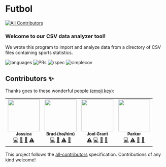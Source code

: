 # Futbol  
<!-- ALL-CONTRIBUTORS-BADGE:START - Do not remove or modify this section -->
[![All Contributors](https://img.shields.io/badge/all_contributors-1-orange.svg?style=flat-square)](#contributors-)
<!-- ALL-CONTRIBUTORS-BADGE:END -->
 
### Welcome to our CSV data analyzer tool!    

We wrote this program to import and analyze data from a directory of CSV files containing sports statistics.  

![languages](https://img.shields.io/github/languages/top/joeldenverdev/futbol?color=red)
![PRs](https://img.shields.io/github/issues-pr-closed/joeldenverdev/futbol)
![rspec](https://img.shields.io/gem/v/rspec?color=blue&label=rspec)
![simplecov](https://img.shields.io/gem/v/simplecov?color=blue&label=simplecov)

## Contributors ✨

Thanks goes to these wonderful people ([emoji key](https://allcontributors.org/docs/en/emoji-key)):

<!-- ALL-CONTRIBUTORS-LIST:START - Do not remove or modify this section -->
<!-- prettier-ignore-start -->
<!-- markdownlint-disable -->
<table>
  <tr>
    <td align="center"><a href="https://github.com/jgrazulis"><img src="https://avatars.githubusercontent.com/u/86636152?v=4?s=100" width="100px;" alt=""/><br /><sub><b>Jessica</b></sub></a><br /><a href="https://github.com/joeldenverdev/futbol/commits?author=jgrazulis" title="Code">💻</a> <a href="https://github.com/joeldenverdev/futbol/pulls?q=is%3Apr+reviewed-by%3Ajgrazulis" title="Reviewed Pull Requests">👀</a> <a href="#ideas-jgrazulis" title="Ideas, Planning, & Feedback">🤔</a> <a href="https://github.com/joeldenverdev/futbol/commits?author=jgrazulis" title="Tests">⚠️</a></td>
    <td align="center"><a href="https://github.com/jbreit88"><img src="https://avatars.githubusercontent.com/u/88853324?v=4?s=100" width="100px;" alt=""/><br /><sub><b>Brad (he/him)</b></sub></a><br /><a href="https://github.com/joeldenverdev/futbol/commits?author=jbreit88" title="Code">💻</a> <a href="#ideas-jbreit88" title="Ideas, Planning, & Feedback">🤔</a> <a href="https://github.com/joeldenverdev/futbol/commits?author=jbreit88" title="Tests">⚠️</a> <a href="https://github.com/joeldenverdev/futbol/pulls?q=is%3Apr+reviewed-by%3Ajbreit88" title="Reviewed Pull Requests">👀</a></td>
    <td align="center"><a href="https://github.com/joeldenverdev"><img src="https://avatars.githubusercontent.com/u/69736499?v=4?s=100" width="100px;" alt=""/><br /><sub><b>Joel Grant</b></sub></a><br /><a href="https://github.com/joeldenverdev/futbol/commits?author=joeldenverdev" title="Tests">⚠️</a> <a href="https://github.com/joeldenverdev/futbol/commits?author=joeldenverdev" title="Code">💻</a> <a href="https://github.com/joeldenverdev/futbol/pulls?q=is%3Apr+reviewed-by%3Ajoeldenverdev" title="Reviewed Pull Requests">👀</a> <a href="#ideas-joeldenverdev" title="Ideas, Planning, & Feedback">🤔</a></td>
    <td align="center"><a href="https://linktr.ee/parkerlockhart"><img src="https://avatars.githubusercontent.com/u/88950699?v=4?s=100" width="100px;" alt=""/><br /><sub><b>Parker</b></sub></a><br /><a href="https://github.com/joeldenverdev/futbol/commits?author=ParkerLockhart" title="Code">💻</a> <a href="https://github.com/joeldenverdev/futbol/commits?author=ParkerLockhart" title="Tests">⚠️</a> <a href="https://github.com/joeldenverdev/futbol/pulls?q=is%3Apr+reviewed-by%3AParkerLockhart" title="Reviewed Pull Requests">👀</a> <a href="#ideas-ParkerLockhart" title="Ideas, Planning, & Feedback">🤔</a></td>
  </tr>
</table>

<!-- markdownlint-restore -->
<!-- prettier-ignore-end -->

<!-- ALL-CONTRIBUTORS-LIST:END -->

This project follows the [all-contributors](https://github.com/all-contributors/all-contributors) specification. Contributions of any kind welcome!
